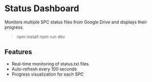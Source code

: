 # Status Dashboard
Monitors multiple SPC status files from Google Drive and displays their progress.

> npm install
> npm run dev

## Features
- Real-time monitoring of status.txt files
- Auto-refresh every 100 seconds
- Progress visualization for each SPC 